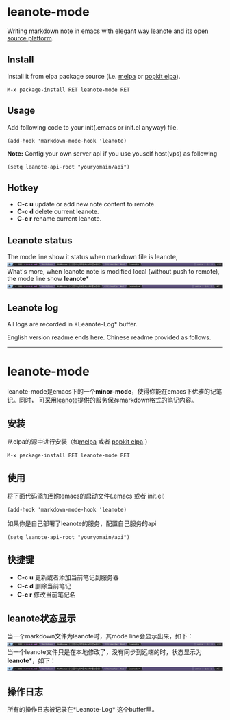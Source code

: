 # leanote-mode
Writing markdown note in emacs with elegant way [leanote](https://leanote.com/[leanote])
and its [open source platform](http://leanote.org/).

## Install
Install it from elpa package source (i.e. [melpa](https://melpa.org/) or [popkit elpa](https://elpa.popkit.org/)).  
```elisp
M-x package-install RET leanote-mode RET
```

## Usage
Add following code to your init(.emacs or init.el anyway) file.
```elisp
(add-hook 'markdown-mode-hook 'leanote)
```
**Note:** Config your own server api if you use youself host(vps) as following  
```elisp
(setq leanote-api-root "youryomain/api")
```

## Hotkey
* **C-c u** update or add new note content to remote.
* **C-c d** delete current leanote.
* **C-c r** rename current leanote.

## Leanote status
The mode line show it status when markdown file is leanote, 
![](images/status.png "mode line status")
What's more, when leanote note is modified local (without push to remote), the mode line show **leanote***
![](images/statusm.png "mode line status modified")

## Leanote log
All logs are recorded in \*Leanote-Log* buffer.

English version readme ends here. Chinese readme provided as follows.

--------------------------------------------------------------------------------

# leanote-mode
leanote-mode是emacs下的一个**minor-mode**，使得你能在emacs下优雅的记笔记。同时，
可采用[leanote](https://leanote.com/)提供的服务保存markdown格式的笔记内容。

## 安装
从elpa的源中进行安装（如[melpa](https://melpa.org/) 或者 [popkit elpa](https://elpa.popkit.org/).）  
```elisp
M-x package-install RET leanote-mode RET
```

## 使用
将下面代码添加到你emacs的启动文件(.emacs 或者 init.el)
```elisp
(add-hook 'markdown-mode-hook 'leanote)
```
如果你是自己部署了leanote的服务，配置自己服务的api
```elisp
(setq leanote-api-root "youryomain/api")
```

## 快捷键
* **C-c u** 更新或者添加当前笔记到服务器
* **C-c d** 删除当前笔记
* **C-c r** 修改当前笔记名

## leanote状态显示
当一个markdown文件为leanote时，其mode line会显示出来，如下：
![](images/status.png "mode line status")
当一个leanote文件只是在本地修改了，没有同步到远端的时，状态显示为**leanote***，如下：
![](images/statusm.png "mode line status modified")

## 操作日志
所有的操作日志被记录在\*Leanote-Log* 这个buffer里。
